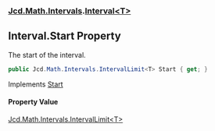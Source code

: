 ### [Jcd.Math.Intervals](Jcd.Math.Intervals.md 'Jcd.Math.Intervals').[Interval&lt;T&gt;](Jcd.Math.Intervals.Interval_T_.md 'Jcd.Math.Intervals.Interval<T>')

## Interval<T>.Start Property

The start of the interval.

```csharp
public Jcd.Math.Intervals.IntervalLimit<T> Start { get; }
```

Implements [Start](Jcd.Math.Intervals.IInterval_T_.Start.md 'Jcd.Math.Intervals.IInterval<T>.Start')

#### Property Value
[Jcd.Math.Intervals.IntervalLimit&lt;](Jcd.Math.Intervals.IntervalLimit_T_.md 'Jcd.Math.Intervals.IntervalLimit<T>')[T](Jcd.Math.Intervals.Interval_T_.md#Jcd.Math.Intervals.Interval_T_.T 'Jcd.Math.Intervals.Interval<T>.T')[&gt;](Jcd.Math.Intervals.IntervalLimit_T_.md 'Jcd.Math.Intervals.IntervalLimit<T>')
